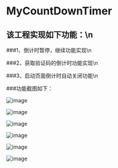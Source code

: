 # MyCountDownTimer

该工程实现如下功能：\n
------
###1、倒计时暂停，继续功能实现\n

###2、获取验证码的倒计时功能实现\n

###3、启动页面倒计时自动关闭功能\n

###功能截图如下：


![image](https://github.com/heiyl/MyCountDownTimer/blob/master/img-folder/1.png)

![image](https://github.com/heiyl/MyCountDownTimer/blob/master/img-folder/2.png)

![image](https://github.com/heiyl/MyCountDownTimer/blob/master/img-folder/3.png)

![image](https://github.com/heiyl/MyCountDownTimer/blob/master/img-folder/4.png)

![image](https://github.com/heiyl/MyCountDownTimer/blob/master/img-folder/5.png)

![image](https://github.com/heiyl/MyCountDownTimer/blob/master/img-folder/6.png)